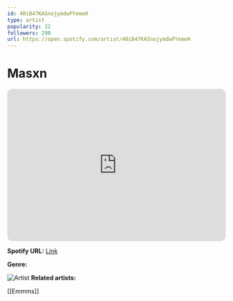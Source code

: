 ```yaml
---
id: 40iB47KASnojymdwPYemeH
type: artist
popularity: 22
followers: 290
url: https://open.spotify.com/artist/40iB47KASnojymdwPYemeH
---
```

# Masxn

<iframe style="border-radius:12px" src="https://open.spotify.com/embed/artist/40iB47KASnojymdwPYemeH" width="100%" height="352" frameBorder="0" allowfullscreen="" allow="autoplay; clipboard-write; encrypted-media; fullscreen; picture-in-picture" loading="lazy"></iframe>

**Spotify URL:** [Link](https://open.spotify.com/artist/40iB47KASnojymdwPYemeH)

**Genre:** 

![Artist](https://i.scdn.co/image/ab6761610000e5eb3aeb4605f9835d7fc487b861)
**Related artists:**

[[Emmms]]
